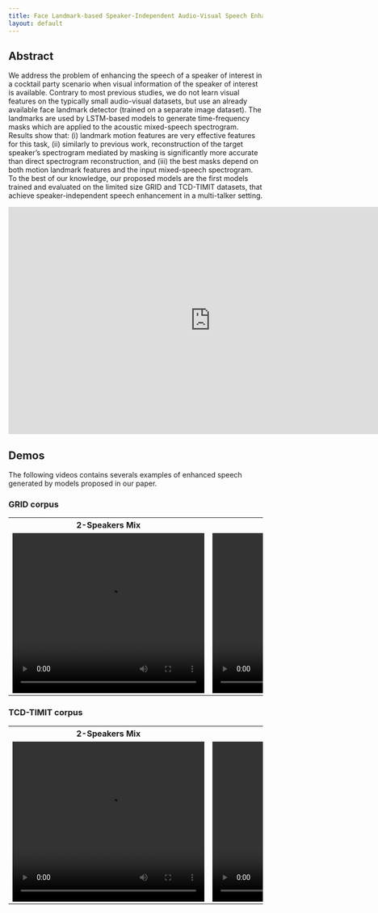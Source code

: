 ```yaml
---
title: Face Landmark-based Speaker-Independent Audio-Visual Speech Enhancement in Multi-Talker Environments
layout: default
---
```


## Abstract
We address the problem of enhancing the speech of a speaker of interest in a cocktail party scenario when visual information of the speaker of interest is available. Contrary to most previous studies, we do not learn visual features on the typically small audio-visual datasets, but use an already available face landmark detector (trained on a separate image dataset). The landmarks are used by LSTM-based models to generate time-frequency masks which are applied to the acoustic mixed-speech spectrogram. Results show that: (i) landmark motion features are very effective features for this task, (ii) similarly to previous work, reconstruction of the target speaker’s spectrogram mediated by masking is significantly more accurate than direct spectrogram reconstruction, and (iii) the best masks depend on both motion landmark features and the input mixed-speech spectrogram. To the best of our knowledge, our proposed models are the first models trained and evaluated on the limited size GRID and TCD-TIMIT datasets, that achieve speaker-independent speech enhancement in a multi-talker setting.

<div align="center">
<iframe
width="800" height="450" src="https://www.youtube.com/embed/YQ0q-OFphKM" frameborder="0" allow="accelerometer; autoplay; encrypted-media; gyroscope; picture-in-picture" allowfullscreen>
</iframe>
</div>

## Demos
The following videos contains severals examples of enhanced speech generated by models proposed in our paper.

### GRID corpus

<div align="center">
<table id="mytable" border="0">
  <tr>
    <th>2-Speakers Mix</th>
    <th>3-Speakers Mix</th> 
  </tr>
  <tr>
    <td>
		<video width="380" height="317" controls>
		<source src="videos/grid_2spk.mp4" type="video/mp4">
		Your browser does not support the video tag.
		</video>
	</td>
    <td>
		<video width="380" height="317" controls>
		<source src="videos/grid_3spk.mp4" type="video/mp4">
		Your browser does not support the video tag.
		</video>
	</td> 
  </tr>
</table>
</div>

### TCD-TIMIT corpus

<div align="center">
<table>
  <tr>
    <th>2-Speakers Mix</th>
    <th>3-Speakers Mix</th> 
  </tr>
  <tr>
    <td>
		<video width="380" height="317" controls>
		<source src="videos/timit_2spk.mp4" type="video/mp4">
		Your browser does not support the video tag.
		</video>
	</td>
    <td>
		<video width="380" height="317" controls>
		<source src="videos/timit_3spk.mp4" type="video/mp4">
		Your browser does not support the video tag.
		</video>
	</td>
  </tr>
</table>
</div>
